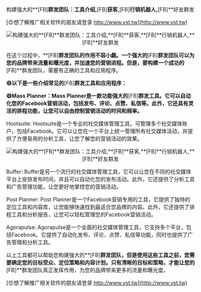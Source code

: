 构建强大的**[FB]**群发团队：工具介绍,**[FB]**获客,**[FB]**行销机器人,**[FB]**好友群发

[😍想了解推广相关软件的朋友请登录 http://www.vst.tw](http://www.vst.tw)

 <center><img src="https://vst.tw/MP4/tuiguang/png/5.png" alt="构建强大的**[FB]**群发团队：工具介绍,**[FB]**获客,**[FB]**行销机器人,**[FB]**好友群发"></center>

在这个过程中，**[FB]**群发团队的作用不容小觑。一个强大的**[FB]**群发团队可以为您的品牌带来流量和曝光度，并加速您的营销进程。但是，要构建一个成功的**[FB]**群发团队，需要有正确的工具和应用程序。

**😄以下是一些介绍常见的**[FB]**群发工具和应用程序：**

**😄Mass Planner：Mass Planner是一款功能强大的**[FB]**群发工具。它可以自动化您的Facebook营销活动，包括发布、评论、点赞、私信等。此外，它还具有灵活的排程功能，让您可以自由控制营销活动的时间和频率。**

Hootsuite: Hootsuite是一个专业的社交媒体管理工具，可管理多个社交媒体账户，包括Facebook。它可以让您在一个平台上统一管理所有社交媒体活动，并提供了方便易用的分析工具，让您了解您的营销活动的效果。

 <center><img src="https://vst.tw/MP4/tuiguang/png/1.png" alt="构建强大的**[FB]**群发团队：工具介绍,**[FB]**获客,**[FB]**行销机器人,**[FB]**好友群发"></center>

Buffer: Buffer是另一个流行的社交媒体管理工具，它可以让您在不同的社交媒体平台上安排发布时间，并且可以自动化您的发布活动。此外，它还提供了分析工具和广告管理功能，让您更好地掌控您的营销活动。

Post Planner: Post Planner是一个Facebook营销专用的工具，它提供了独特的定位工具和内容库，让您能够快速找到最适合您品牌的内容。此外，它还提供了排程工具和分析报告，让您可以轻松管理您的Facebook营销活动。

Agorapulse: Agorapulse是一个全面的社交媒体管理工具，它支持多个平台，包括Facebook。它提供了自动化发布、评论、点赞、私信等功能，同时也提供了广告管理和分析工具。

以上工具都可以帮助您构建强大的**[FB]**群发团队，但是使用这些工具之前，您需要确定您的目标受众、定位策略和内容计划。只有清晰的目标和策略，才能让您的**[FB]**群发团队真正发挥作用，为您的品牌带来更多的流量和曝光度。

[😍想了解推广相关软件的朋友请登录 http://www.vst.tw](http://www.vst.tw)



